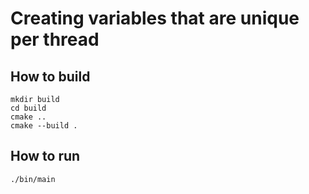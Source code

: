 # Creating variables that are unique per thread

## How to build
```
mkdir build
cd build
cmake ..
cmake --build .
```

## How to run
```
./bin/main

```
